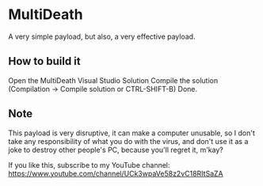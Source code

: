 # MultiDeath
A very simple payload, but also, a very effective payload.
## How to build it
Open the MultiDeath Visual Studio Solution
Compile the solution (Compilation -> Compile solution or CTRL-SHIFT-B)
Done.
## Note
This payload is very disruptive, it can make a computer unusable, so I don't take any responsibility of what you do with the virus, and don't use it as a joke to destroy other people's PC, because you'll regret it, m'kay?

If you like this, subscribe to my YouTube channel: https://www.youtube.com/channel/UCk3wpaVe58z2vC18RItSaZA